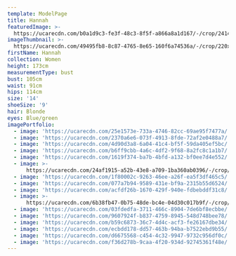 ```yaml
---
template: ModelPage
title: Hannah
featuredImage: >-
  https://ucarecdn.com/b0a1d9c3-fe3f-48c3-8f5f-a866a8a1d167/-/crop/2414x1261/0,371/-/preview/
imageThumbnail: >-
  https://ucarecdn.com/49495fb8-8c87-4765-8e65-160f6a74536a/-/crop/220x295/163,0/-/preview/
firstName: Hannah
collection: Women
height: 173cm
measurementType: bust
bust: 105cm
waist: 91cm
hips: 114cm
size: '14'
shoeSize: '9'
hair: Blonde
eyes: Blue/green
imagePortfolio:
  - image: 'https://ucarecdn.com/25e1573e-733a-4746-82cc-69ae95f7477a/'
  - image: 'https://ucarecdn.com/2370a6e6-073f-4913-8fde-72af2e0488a7/'
  - image: 'https://ucarecdn.com/4d90d3a8-6a04-41c4-bf5f-59da405ef5bc/'
  - image: 'https://ucarecdn.com/b6ff9cbb-4a6c-4df2-9f68-8a2fc8c1a1b7/'
  - image: 'https://ucarecdn.com/1619f374-ba7b-4bfd-a132-bf0ee7d4e552/'
  - image: >-
      https://ucarecdn.com/24af1915-a52b-43e8-a709-1ba360ab0396/-/crop/1193x1493/179,0/-/preview/
  - image: 'https://ucarecdn.com/1f80002c-9263-46ee-a26f-ea5f3df465c5/'
  - image: 'https://ucarecdn.com/077a7b94-9589-431e-bf9a-2315b55d6524/'
  - image: 'https://ucarecdn.com/acfdf26b-1670-429f-940e-fdbebddf31c8/'
  - image: >-
      https://ucarecdn.com/6b38fb47-0b75-48de-bc4e-04d30c017b9f/-/crop/1584x1910/0,164/-/preview/
  - image: 'https://ucarecdn.com/03fdedfa-3711-466c-8904-7de6bf8ecbbe/'
  - image: 'https://ucarecdn.com/9607924f-b837-4759-8945-548d748bee78/'
  - image: 'https://ucarecdn.com/b59c6873-36c7-4d4c-acf3-fe26167dbe34/'
  - image: 'https://ucarecdn.com/ecbdd178-dd57-463b-94ba-b7522ebd9b55/'
  - image: 'https://ucarecdn.com/d6675568-c454-4c32-9947-9732c956df0c/'
  - image: 'https://ucarecdn.com/f36d278b-9caa-4f20-934d-92745361f48e/'
---
```


